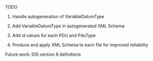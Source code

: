 TODO

1. Handle autogeneration of VariableDatumType

3. Add VariableDatumType in autogenerated XML Schema

3. Add id values for each PDU and PduType

4. Produce and apply XML Schema to each file for improved reliability

Future work: DIS version 8 definitions
